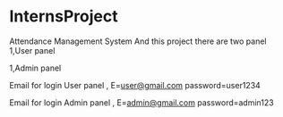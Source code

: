 # InternsProject
 
Attendance Management System And this project there are two panel 1,User panel

1,Admin panel

Email for login User panel , E=user@gmail.com password=user1234

Email for login Admin panel , E=admin@gmail.com password=admin123

